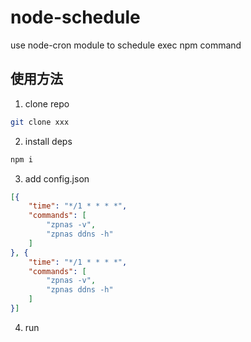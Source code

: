 # node-schedule

use node-cron module to schedule exec npm command

## 使用方法

1. clone repo
```bash
git clone xxx
```

2. install deps

```bash
npm i
```

3. add config.json

```json
[{
    "time": "*/1 * * * *",
    "commands": [
        "zpnas -v",
        "zpnas ddns -h"
    ]
}, {
    "time": "*/1 * * * *",
    "commands": [
        "zpnas -v",
        "zpnas ddns -h"
    ]
}]
```

4. run

```bash

```
